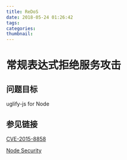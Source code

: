```yaml
---
title: ReDoS
date: 2018-05-24 01:26:42
tags:
categories:
thumbnail:
---
```


# 常规表达式拒绝服务攻击

## 问题目标

uglify-js for Node

## 参见链接

[CVE-2015-8858](http://cve.mitre.org/cgi-bin/cvename.cgi?name=CVE-2015-8858)

[Node Security](https://nodesecurity.io/advisories/48)